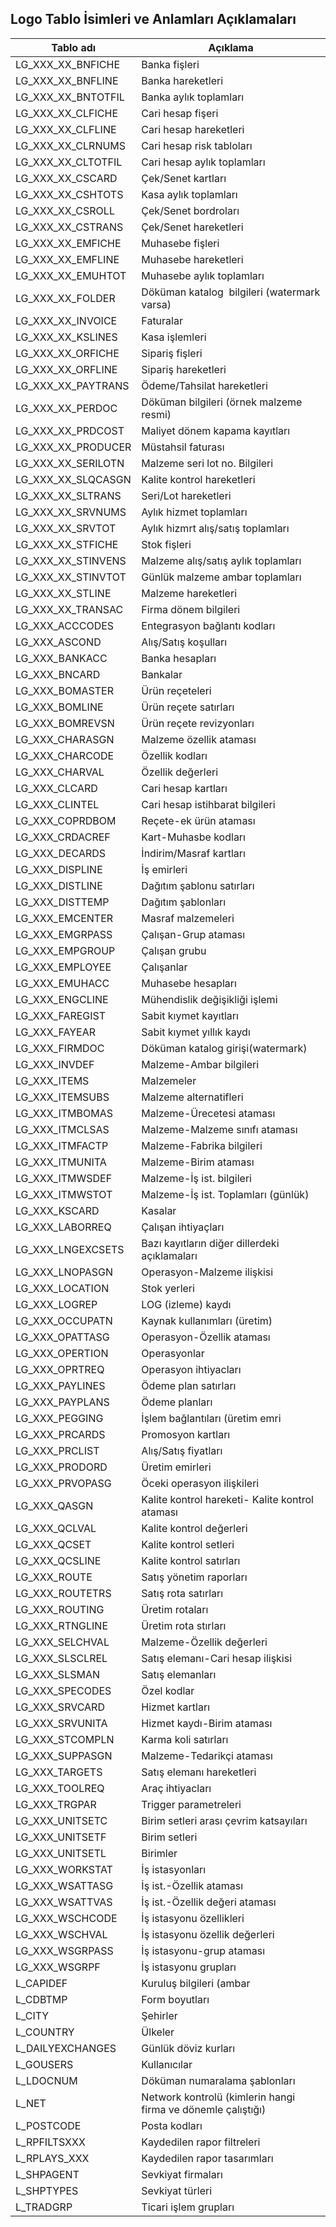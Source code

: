 ## Logo Tablo İsimleri ve Anlamları Açıklamaları

**Tablo adı**|**Açıklama**
-----|-----
LG\_XXX\_XX\_BNFICHE|Banka fişleri
LG\_XXX\_XX\_BNFLINE|Banka hareketleri
LG\_XXX\_XX\_BNTOTFIL|Banka aylık toplamları
LG\_XXX\_XX\_CLFICHE|Cari hesap fişeri
LG\_XXX\_XX\_CLFLINE|Cari hesap hareketleri
LG\_XXX\_XX\_CLRNUMS|Cari hesap risk tabloları
LG\_XXX\_XX\_CLTOTFIL|Cari hesap aylık toplamları
LG\_XXX\_XX\_CSCARD|Çek/Senet kartları
LG\_XXX\_XX\_CSHTOTS|Kasa aylık toplamları
LG\_XXX\_XX\_CSROLL|Çek/Senet bordroları
LG\_XXX\_XX\_CSTRANS|Çek/Senet hareketleri
LG\_XXX\_XX\_EMFICHE|Muhasebe fişleri
LG\_XXX\_XX\_EMFLINE|Muhasebe hareketleri
LG\_XXX\_XX\_EMUHTOT|Muhasebe aylık toplamları
LG\_XXX\_XX\_FOLDER|Döküman katalog  bilgileri (watermark varsa)
LG\_XXX\_XX\_INVOICE|Faturalar
LG\_XXX\_XX\_KSLINES|Kasa işlemleri
LG\_XXX\_XX\_ORFICHE|Sipariş fişleri
LG\_XXX\_XX\_ORFLINE|Sipariş hareketleri
LG\_XXX\_XX\_PAYTRANS|Ödeme/Tahsilat hareketleri
LG\_XXX\_XX\_PERDOC|Döküman bilgileri (örnek malzeme resmi)
LG\_XXX\_XX\_PRDCOST|Maliyet dönem kapama kayıtları
LG\_XXX\_XX\_PRODUCER|Müstahsil faturası
LG\_XXX\_XX\_SERILOTN|Malzeme seri lot no. Bilgileri
LG\_XXX\_XX\_SLQCASGN|Kalite kontrol hareketleri
LG\_XXX\_XX\_SLTRANS|Seri/Lot hareketleri
LG\_XXX\_XX\_SRVNUMS|Aylık hizmet toplamları
LG\_XXX\_XX\_SRVTOT|Aylık hizmrt alış/satış toplamları
LG\_XXX\_XX\_STFICHE|Stok fişleri
LG\_XXX\_XX\_STINVENS|Malzeme alış/satış aylık toplamları
LG\_XXX\_XX\_STINVTOT|Günlük malzeme ambar toplamları
LG\_XXX\_XX\_STLINE|Malzeme hareketleri
LG\_XXX\_XX\_TRANSAC|Firma dönem bilgileri
LG\_XXX\_ACCCODES|Entegrasyon bağlantı kodları
LG\_XXX\_ASCOND|Alış/Satış koşulları
LG\_XXX\_BANKACC|Banka hesapları
LG\_XXX\_BNCARD|Bankalar
LG\_XXX\_BOMASTER|Ürün reçeteleri
LG\_XXX\_BOMLINE|Ürün reçete satırları
LG\_XXX\_BOMREVSN|Ürün reçete revizyonları
LG\_XXX\_CHARASGN|Malzeme özellik ataması
LG\_XXX\_CHARCODE|Özellik kodları
LG\_XXX\_CHARVAL|Özellik değerleri
LG\_XXX\_CLCARD|Cari hesap kartları
LG\_XXX\_CLINTEL|Cari hesap istihbarat bilgileri
LG\_XXX\_COPRDBOM|Reçete-ek ürün ataması
LG\_XXX\_CRDACREF|Kart-Muhasbe kodları
LG\_XXX\_DECARDS|İndirim/Masraf kartları
LG\_XXX\_DISPLINE|İş emirleri
LG\_XXX\_DISTLINE|Dağıtım şablonu satırları
LG\_XXX\_DISTTEMP|Dağıtım şablonları
LG\_XXX\_EMCENTER|Masraf malzemeleri
LG\_XXX\_EMGRPASS|Çalışan-Grup ataması
LG\_XXX\_EMPGROUP|Çalışan grubu
LG\_XXX\_EMPLOYEE|Çalışanlar
LG\_XXX\_EMUHACC|Muhasebe hesapları
LG\_XXX\_ENGCLINE|Mühendislik değişikliği işlemi
LG\_XXX\_FAREGIST|Sabit kıymet kayıtları
LG\_XXX\_FAYEAR|Sabit kıymet yıllık kaydı
LG\_XXX\_FIRMDOC|Döküman katalog girişi(watermark)
LG\_XXX\_INVDEF|Malzeme-Ambar bilgileri
LG\_XXX\_ITEMS|Malzemeler
LG\_XXX\_ITEMSUBS|Malzeme alternatifleri
LG\_XXX\_ITMBOMAS|Malzeme-Ürecetesi ataması
LG\_XXX\_ITMCLSAS|Malzeme-Malzeme sınıfı ataması
LG\_XXX\_ITMFACTP|Malzeme-Fabrika bilgileri
LG\_XXX\_ITMUNITA|Malzeme-Birim ataması
LG\_XXX\_ITMWSDEF|Malzeme-İş ist. bilgileri
LG\_XXX\_ITMWSTOT|Malzeme-İş ist. Toplamları (günlük)
LG\_XXX\_KSCARD|Kasalar
LG\_XXX\_LABORREQ|Çalışan ihtiyaçları
LG\_XXX\_LNGEXCSETS|Bazı kayıtların diğer dillerdeki açıklamaları
LG\_XXX\_LNOPASGN|Operasyon-Malzeme ilişkisi
LG\_XXX\_LOCATION|Stok yerleri
LG\_XXX\_LOGREP|LOG (izleme) kaydı
LG\_XXX\_OCCUPATN|Kaynak kullanımları (üretim)
LG\_XXX\_OPATTASG|Operasyon-Özellik ataması
LG\_XXX\_OPERTION|Operasyonlar
LG\_XXX\_OPRTREQ|Operasyon ihtiyacları
LG\_XXX\_PAYLINES|Ödeme plan satırları
LG\_XXX\_PAYPLANS|Ödeme planları
LG\_XXX\_PEGGING|İşlem bağlantıları (üretim emri
LG\_XXX\_PRCARDS|Promosyon kartları
LG\_XXX\_PRCLIST|Alış/Satış fiyatları
LG\_XXX\_PRODORD|Üretim emirleri
LG\_XXX\_PRVOPASG|Öceki operasyon ilişkileri
LG\_XXX\_QASGN|Kalite kontrol hareketi- Kalite kontrol ataması
LG\_XXX\_QCLVAL|Kalite kontrol değerleri
LG\_XXX\_QCSET|Kalite kontrol setleri
LG\_XXX\_QCSLINE|Kalite kontrol satırları
LG\_XXX\_ROUTE|Satış yönetim raporları
LG\_XXX\_ROUTETRS|Satış rota satırları
LG\_XXX\_ROUTING|Üretim rotaları
LG\_XXX\_RTNGLINE|Üretim rota stırları
LG\_XXX\_SELCHVAL|Malzeme-Özellik değerleri
LG\_XXX\_SLSCLREL|Satış elemanı-Cari hesap ilişkisi
LG\_XXX\_SLSMAN|Satış elemanları
LG\_XXX\_SPECODES|Özel kodlar
LG\_XXX\_SRVCARD|Hizmet kartları
LG\_XXX\_SRVUNITA|Hizmet kaydı-Birim ataması
LG\_XXX\_STCOMPLN|Karma koli satırları
LG\_XXX\_SUPPASGN|Malzeme-Tedarikçi ataması
LG\_XXX\_TARGETS|Satış elemanı hareketleri
LG\_XXX\_TOOLREQ|Araç ihtiyacları
LG\_XXX\_TRGPAR|Trigger parametreleri
LG\_XXX\_UNITSETC|Birim setleri arası çevrim katsayıları
LG\_XXX\_UNITSETF|Birim setleri
LG\_XXX\_UNITSETL|Birimler
LG\_XXX\_WORKSTAT|İş istasyonları
LG\_XXX\_WSATTASG|İş ist.-Özellik ataması
LG\_XXX\_WSATTVAS|İş ist.-Özellik değeri ataması
LG\_XXX\_WSCHCODE|İş istasyonu özellikleri
LG\_XXX\_WSCHVAL|İş istasyonu özellik değerleri
LG\_XXX\_WSGRPASS|İş istasyonu-grup ataması
LG\_XXX\_WSGRPF|İş istasyonu grupları
L\_CAPIDEF|Kuruluş bilgileri (ambar
L\_CDBTMP|Form boyutları
L\_CITY|Şehirler
L\_COUNTRY|Ülkeler
L\_DAILYEXCHANGES|Günlük döviz kurları
L\_GOUSERS|Kullanıcılar
L\_LDOCNUM|Döküman numaralama şablonları
L\_NET|Network kontrolü (kimlerin hangi firma ve dönemle çalıştığı)
L\_POSTCODE|Posta kodları
L\_RPFILTSXXX|Kaydedilen rapor filtreleri
L\_RPLAYS\_XXX|Kaydedilen rapor tasarımları
L\_SHPAGENT|Sevkiyat firmaları
L\_SHPTYPES|Sevkiyat türleri
L\_TRADGRP|Ticari işlem grupları
